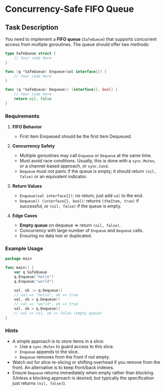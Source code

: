 # Concurrency-Safe FIFO Queue

## Task Description

You need to implement a **FIFO queue** (`SafeQueue`) that supports concurrent access from multiple goroutines. The queue should offer two methods:

```go
type SafeQueue struct {
	// Your code here
}

func (q *SafeQueue) Enqueue(val interface{}) {
	// Your code here
}

func (q *SafeQueue) Dequeue() (interface{}, bool) {
	// Your code here
	return nil, false
}
```

### Requirements

1. **FIFO Behavior**
    - First item Enqueued should be the first item Dequeued.

2. **Concurrency Safety**
    - Multiple goroutines may call `Enqueue` or `Dequeue` at the same time.
    - Must avoid race conditions. Usually, this is done with a `sync.Mutex`, or a channel-based approach, or `sync.Cond`.
    - `Dequeue` must not panic if the queue is empty; it should return `(nil, false)` or an equivalent indicator.

3. **Return Values**
    - `Enqueue(val interface{})`: no return, just add `val` to the end.
    - `Dequeue() (interface{}, bool)`: returns `(theItem, true)` if successful, or `(nil, false)` if the queue is empty.

4. **Edge Cases**
    - **Empty queue** on dequeue => return `(nil, false)`.
    - Concurrency with large number of `Enqueue` and `Dequeue` calls.
    - Ensuring no data lost or duplicated.

### Example Usage

```go
package main

func main() {
	var q SafeQueue
	q.Enqueue("hello")
	q.Enqueue("world")

	val, ok := q.Dequeue()
	// val => "hello", ok => true
	val, ok = q.Dequeue()
	// val => "world", ok => true
	val, ok = q.Dequeue()
	// val => nil, ok => false (empty queue)
}
```

### Hints

- A simple approach is to store items in a slice:
    - Use a `sync.Mutex` to guard access to this slice.
    - `Enqueue` appends to the slice.
    - `Dequeue` removes from the front if not empty.
- Watch out for slice re-slicing or shifting overhead if you remove from the front. An alternative is to keep front/back indexes.
- Ensure `Dequeue` returns immediately when empty rather than blocking. (Unless a blocking approach is desired, but typically the specification just returns `(nil, false)`).  

